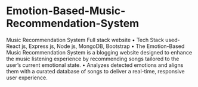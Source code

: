# Emotion-Based-Music-Recommendation-System
 Music Recommendation System
 Full stack website
 • Tech Stack used- React js, Express js, Node js, MongoDB, Bootstrap
 • The Emotion-Based Music Recommendation System is a blogging website designed to enhance the music
 listening experience by recommending songs tailored to the user’s current emotional state.
 • Analyzes detected emotions and aligns them with a curated database of songs to deliver a real-time,
 responsive user experience.
